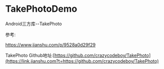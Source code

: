 # TakePhotoDemo
Android三方库--TakePhoto

参考:

https://www.jianshu.com/p/9528a0d29f29

TakePhoto Github地址:[https://github.com/crazycodeboy/TakePhoto](https://link.jianshu.com?t=https://github.com/crazycodeboy/TakePhoto)

